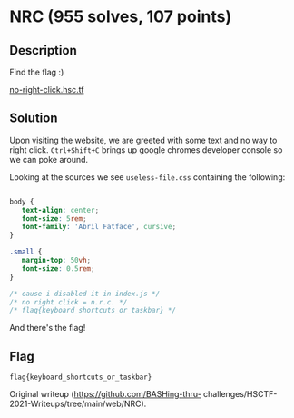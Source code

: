 # NRC (955 solves, 107 points)  
## Description  
Find the flag :)

[no-right-click.hsc.tf](https://no-right-click.hsc.tf/)  
## Solution  
Upon visiting the website, we are greeted with some text and no way to right
click. ``Ctrl+Shift+C`` brings up google chromes developer console so we can
poke around.

Looking at the sources we see ``useless-file.css`` containing the following:  
```css

body {  
   text-align: center;  
   font-size: 5rem;  
   font-family: 'Abril Fatface', cursive;  
}

.small {  
   margin-top: 50vh;  
   font-size: 0.5rem;  
}

/* cause i disabled it in index.js */  
/* no right click = n.r.c. */  
/* flag{keyboard_shortcuts_or_taskbar} */

```  
And there's the flag!  
## Flag  
``flag{keyboard_shortcuts_or_taskbar}``  

Original writeup (https://github.com/BASHing-thru-
challenges/HSCTF-2021-Writeups/tree/main/web/NRC).